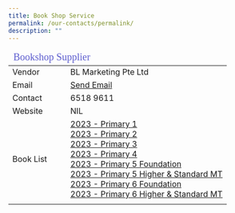 ```yaml
---
title: Book Shop Service
permalink: /our-contacts/permalink/
description: ""
---
```

<table>
	<thead>
		<tr><td style="font-family:impact; font-size:20px; color:rgb(94,94,207)" colspan="3">Bookshop Supplier</td></tr>
	</thead>
	<tbody>
		<tr>
			<td width=100>Vendor</td>
			<td>BL Marketing Pte Ltd</td>
		</tr>
		<tr>
			<td>Email</td>
			<td><a target="_blank" href="mailto:sales@blmarketing.sg">Send Email</a></td>
		</tr>
		<tr>
			<td>Contact</td>
			<td>6518 9611</td>
		</tr>
		<tr>
			<td>Website</td>
			<td>NIL</td>
		</tr>
		<tr>
			<td>Book List</td>
			<td><a href="/files/General/Booklist/2023_PPS_P1_Booklist.pdf" target="_blank">2023 - Primary 1 </a><br>
				<a href="/files/General/Booklist/2023_PPS_P2_Booklist.pdf" target="_blank">2023 - Primary 2 </a><br>
				<a href="/files/General/Booklist/2023_PPS_P3_Booklist.pdf" target="_blank">2023 - Primary 3 </a><br>
				<a href="/files/General/Booklist/2023_PPS_P4_Booklist.pdf" target="_blank">2023 - Primary 4 </a><br>
				<a href="/files/General/Booklist/2023_PPS_P5Foundation_Booklist.pdf" target="_blank">2023 - Primary 5 Foundation </a><br>
				<a href="/files/General/Booklist/2023_PPS_P5HigherStdMT_Booklist.pdf" target="_blank">2023 - Primary 5 Higher & Standard MT </a><br>
				<a href="/files/General/Booklist/2023_PPS_P6Foundation_Booklist.pdf" target="_blank">2023 - Primary 6 Foundation </a><br>
				<a href="/files/General/Booklist/2023_PPS_P6HigherStdMT_Booklist.pdf" target="_blank">2023 - Primary 6 Higher & Standard MT </a><br>
			</td>
		<tr><td></td></tr>
	</tbody>
</table>